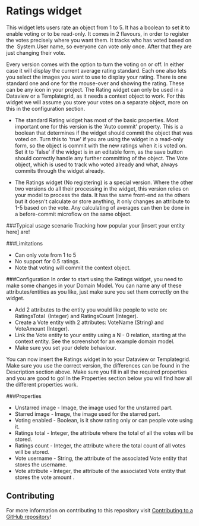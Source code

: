 # Ratings widget

This widget lets users rate an object from 1 to 5. It has a boolean to set it to enable voting or to be read-only. It comes in 2 flavours, in order to register the votes precisely where you want them. It tracks who has voted based on the  System.User name, so everyone can vote only once. After that they are just changing their vote.

Every version comes with the option to turn the voting on or off. In either case it will display the current average rating standard. Each one also lets you select the images you want to use to display your rating. There is one standard one and one for the mouse-over and showing the rating. These can be any icon in your project. The Rating widget can only be used in a Dataview or a Templategrid, as it needs a context object to work. For this widget we will assume you store your votes on a separate object, more on this in the configuration section.

- The standard Rating widget has most of the basic properties. Most important one for this version is the 'Auto commit' property. This is a boolean that determines if the widget should commit the object that was voted on. Turn this to 'true' if you are using the widget in a read-only form, so the object is commit with the new ratings when it is voted on. Set it to 'false' if the widget is in an editable form, as the save button should correctly handle any further committing of the object. The Vote object, which is used to track who voted already and what, always commits through the widget already.


- The Ratings widget (No registering) is a special version. Where the other two versions do all their processing in the widget, this version relies on your model to process the data. It has the same front-end as the others but it doesn't calculate or store anything, it only changes an attribute to 1-5 based on the vote. Any calculating of averages can then be done in a before-commit microflow on the same object.

###Typical usage scenario
Tracking how popular your [insert your entity here] are!

###Limitations
- Can only vote from 1 to 5
- No support for 0.5 ratings.
- Note that voting will commit the context object.

###Configuration
In order to start using the Ratings widget, you need to make some changes in your Domain Model. You can name any of these attributes/entities as you like, just make sure you set them correctly on the widget.
- Add 2 attributes to the entity you would like people to vote on: RatingsTotal  (Integer) and RatingsCount (Integer).
- Create a Vote entity with 2 attributes: VoteName (String) and VoteAmount (Integer).
- Link the Vote entity to your entity using a N - 0 relation, starting at the context entity. See the screenshot for an example domain model.
- Make sure you set your delete behaviour.

You can now insert the Ratings widget in to your Dataview or Templategrid. Make sure you use the correct version, the differences can be found in the Description section above. Make sure you fill in all the required properties and you are good to go! In the Properties section below you will find how all the different properties work.

###Properties
- Unstarred image - Image, the image used for the unstarred part.
- Starred image - Image, the image used for the starred part.
- Voting enabled - Boolean, is it show rating only or can people vote using it.
- Ratings total - Integer, the attribute where the total of all the votes will be stored.
- Ratings count - Integer, the attribute where the total count of all votes will be stored.
- Vote username - String, the attribute of the associated Vote entity that stores the username.
- Vote attribute - Integer, the attribute of the associated Vote entity that stores the vote amount .

## Contributing

For more information on contributing to this repository visit [Contributing to a GitHub repository](https://world.mendix.com/display/howto50/Contributing+to+a+GitHub+repository)!
